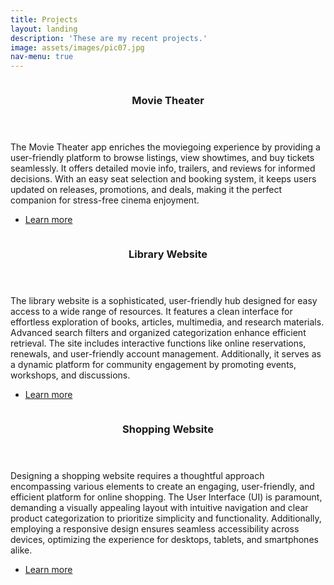 ```yaml
---
title: Projects
layout: landing
description: 'These are my recent projects.'
image: assets/images/pic07.jpg
nav-menu: true
---
```


<!-- Main -->
<div id="main">

<!-- One -->
<!--section id="one">
	<div class="inner">
		<header class="major">
			<h2>Sed amet aliquam</h2>
		</header>
		<p>Nullam et orci eu lorem consequat tincidunt vivamus et sagittis magna sed nunc rhoncus condimentum sem. In efficitur ligula tate urna. Maecenas massa vel lacinia pellentesque lorem ipsum dolor. Nullam et orci eu lorem consequat tincidunt. Vivamus et sagittis libero. Nullam et orci eu lorem consequat tincidunt vivamus et sagittis magna sed nunc rhoncus condimentum sem. In efficitur ligula tate urna.</p>
	</div>
</section-->

<!-- Two -->
<section id="two" class="spotlights">
	<section>
		<a href="MovieTheater.html" class="image">
			<img src="{% link assets/images/movie.jpg %}" alt="" data-position="center center" />
		</a>
		<div class="content">
			<div class="inner">
				<header class="major">
					<h3>Movie Theater</h3>
				</header>
				<p>The Movie Theater app enriches the moviegoing experience by providing a user-friendly platform to browse listings, view showtimes, and buy tickets seamlessly. It offers detailed movie info, trailers, and reviews for informed decisions. With an easy seat selection and booking system, it keeps users updated on releases, promotions, and deals, making it the perfect companion for stress-free cinema enjoyment.</p>
				<ul class="actions">
					<li><a href="MovieTheater.html" class="button">Learn more</a></li>
				</ul>
			</div>
		</div>
	</section>
	<section>
		<a href="Library.html" class="image">
			<img src="{% link assets/images/library.jpg %}" alt="" data-position="top center" />
		</a>
		<div class="content">
			<div class="inner">
				<header class="major">
					<h3>Library Website</h3>
				</header>
				<p>The library website is a sophisticated, user-friendly hub designed for easy access to a wide range of resources. It features a clean interface for effortless exploration of books, articles, multimedia, and research materials. Advanced search filters and organized categorization enhance efficient retrieval. The site includes interactive functions like online reservations, renewals, and user-friendly account management. Additionally, it serves as a dynamic platform for community engagement by promoting events, workshops, and discussions.</p>
				<ul class="actions">
					<li><a href="Library.html" class="button">Learn more</a></li>
				</ul>
			</div>
		</div>
	</section>
	<section>
		<a href="Shopping.html" class="image">
			<img src="{% link assets/images/shopping.jpg %}" alt="" data-position="center center" />
		</a>
		<div class="content">
			<div class="inner">
				<header class="major">
					<h3>Shopping Website</h3>
				</header>
				<p>Designing a shopping website requires a thoughtful approach encompassing various elements to create an engaging, user-friendly, and efficient platform for online shopping. The User Interface (UI) is paramount, demanding a visually appealing layout with intuitive navigation and clear product categorization to prioritize simplicity and functionality. Additionally, employing a responsive design ensures seamless accessibility across devices, optimizing the experience for desktops, tablets, and smartphones alike.</p>
				<ul class="actions">
					<li><a href="Shopping.html" class="button">Learn more</a></li>
				</ul>
			</div>
		</div>
	</section>
</section>

<!-- Three -->
<!--section id="three">
	<div class="inner">
		<header class="major">
			<h2>Massa libero</h2>
		</header>
		<p>Nullam et orci eu lorem consequat tincidunt vivamus et sagittis libero. Mauris aliquet magna magna sed nunc rhoncus pharetra. Pellentesque condimentum sem. In efficitur ligula tate urna. Maecenas laoreet massa vel lacinia pellentesque lorem ipsum dolor. Nullam et orci eu lorem consequat tincidunt. Vivamus et sagittis libero. Mauris aliquet magna magna sed nunc rhoncus amet pharetra et feugiat tempus.</p>
		<ul class="actions">
			<li><a href="MovieTheater.html" class="button next">Get Started</a></li>
		</ul>
	</div>
</section-->

</div>
